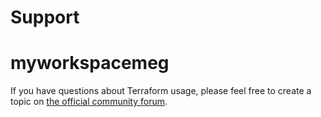 # Support
# myworkspacemeg
If you have questions about Terraform usage, please feel free to create a topic
on [the official community forum](https://discuss.hashicorp.com/c/terraform-core).
